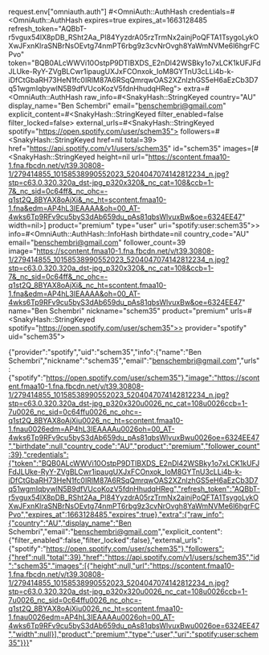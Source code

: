 request.env["omniauth.auth"]
#<OmniAuth::AuthHash credentials=#<OmniAuth::AuthHash expires=true expires_at=1663128485 refresh_token="AQBbT-r5vgux54lX8pDB_RSht2Aa_Pl84YyzdrA05rzTrmNx2ainjPoQFTA1TsygoLykOXwJFxnKlraSNBrNsOEvtg74nmPT6rbg9z3cvNrOvgh8YaWmNVMe6l6hgrFCPvo" token="BQB0ALcWWVi10OstpP9DTIBXDS_E2nDl42WSBky1o7xLCK1kUFJFdJLUke-RyY-ZVgBLCwr1ipaugUXJxFCOnxok_IoM8GYTnU3cLLi4b-k-iDfCtGbaRH73HeN1fc0IRlM87A6RSqQmrqwOAS2XZnlzhGS5eH6aEzCb3D7q51wgmIqbywlN5B9dfVUcoKozV5fdnHhudqHReg"> extra=#<OmniAuth::AuthHash raw_info=#<SnakyHash::StringKeyed country="AU" display_name="Ben Schembri" email="benschembri@gmail.com" explicit_content=#<SnakyHash::StringKeyed filter_enabled=false filter_locked=false> external_urls=#<SnakyHash::StringKeyed spotify="https://open.spotify.com/user/schem35"> followers=#<SnakyHash::StringKeyed href=nil total=39> href="https://api.spotify.com/v1/users/schem35" id="schem35" images=[#<SnakyHash::StringKeyed height=nil url="https://scontent.fmaa10-1.fna.fbcdn.net/v/t39.30808-1/279414855_10158538990552023_5204047074142812234_n.jpg?stp=c63.0.320.320a_dst-jpg_p320x320&_nc_cat=108&ccb=1-7&_nc_sid=0c64ff&_nc_ohc=-q1st2Q_8BYAX8oAjXi&_nc_ht=scontent.fmaa10-1.fna&edm=AP4hL3IEAAAA&oh=00_AT-4wks6Tp9RFv9cu5byS3dAb659du_pAs81qbsWlvuxBw&oe=6324EE47" width=nil>] product="premium" type="user" uri="spotify:user:schem35">> info=#<OmniAuth::AuthHash::InfoHash birthdate=nil country_code="AU" email="benschembri@gmail.com" follower_count=39 image="https://scontent.fmaa10-1.fna.fbcdn.net/v/t39.30808-1/279414855_10158538990552023_5204047074142812234_n.jpg?stp=c63.0.320.320a_dst-jpg_p320x320&_nc_cat=108&ccb=1-7&_nc_sid=0c64ff&_nc_ohc=-q1st2Q_8BYAX8oAjXi&_nc_ht=scontent.fmaa10-1.fna&edm=AP4hL3IEAAAA&oh=00_AT-4wks6Tp9RFv9cu5byS3dAb659du_pAs81qbsWlvuxBw&oe=6324EE47" name="Ben Schembri" nickname="schem35" product="premium" urls=#<SnakyHash::StringKeyed spotify="https://open.spotify.com/user/schem35">> provider="spotify" uid="schem35">

{"provider":"spotify","uid":"schem35","info":{"name":"Ben Schembri","nickname":"schem35","email":"benschembri@gmail.com","urls":{"spotify":"https://open.spotify.com/user/schem35"},"image":"https://scontent.fmaa10-1.fna.fbcdn.net/v/t39.30808-1/279414855_10158538990552023_5204047074142812234_n.jpg?stp=c63.0.320.320a_dst-jpg_p320x320u0026_nc_cat=108u0026ccb=1-7u0026_nc_sid=0c64ffu0026_nc_ohc=-q1st2Q_8BYAX8oAjXiu0026_nc_ht=scontent.fmaa10-1.fnau0026edm=AP4hL3IEAAAAu0026oh=00_AT-4wks6Tp9RFv9cu5byS3dAb659du_pAs81qbsWlvuxBwu0026oe=6324EE47","birthdate":null,"country_code":"AU","product":"premium","follower_count":39},"credentials":{"token":"BQB0ALcWWVi10OstpP9DTIBXDS_E2nDl42WSBky1o7xLCK1kUFJFdJLUke-RyY-ZVgBLCwr1ipaugUXJxFCOnxok_IoM8GYTnU3cLLi4b-k-iDfCtGbaRH73HeN1fc0IRlM87A6RSqQmrqwOAS2XZnlzhGS5eH6aEzCb3D7q51wgmIqbywlN5B9dfVUcoKozV5fdnHhudqHReg","refresh_token":"AQBbT-r5vgux54lX8pDB_RSht2Aa_Pl84YyzdrA05rzTrmNx2ainjPoQFTA1TsygoLykOXwJFxnKlraSNBrNsOEvtg74nmPT6rbg9z3cvNrOvgh8YaWmNVMe6l6hgrFCPvo","expires_at":1663128485,"expires":true},"extra":{"raw_info":{"country":"AU","display_name":"Ben Schembri","email":"benschembri@gmail.com","explicit_content":{"filter_enabled":false,"filter_locked":false},"external_urls":{"spotify":"https://open.spotify.com/user/schem35"},"followers":{"href":null,"total":39},"href":"https://api.spotify.com/v1/users/schem35","id":"schem35","images":[{"height":null,"url":"https://scontent.fmaa10-1.fna.fbcdn.net/v/t39.30808-1/279414855_10158538990552023_5204047074142812234_n.jpg?stp=c63.0.320.320a_dst-jpg_p320x320u0026_nc_cat=108u0026ccb=1-7u0026_nc_sid=0c64ffu0026_nc_ohc=-q1st2Q_8BYAX8oAjXiu0026_nc_ht=scontent.fmaa10-1.fnau0026edm=AP4hL3IEAAAAu0026oh=00_AT-4wks6Tp9RFv9cu5byS3dAb659du_pAs81qbsWlvuxBwu0026oe=6324EE47","width":null}],"product":"premium","type":"user","uri":"spotify:user:schem35"}}}"
